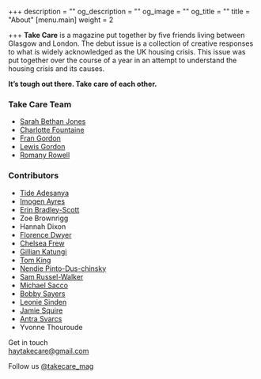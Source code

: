 +++
description = ""
og_description = ""
og_image = ""
og_title = ""
title = "About"
[menu.main]
weight = 2

+++
**Take Care** is a magazine put together by five friends living between Glasgow and London. The debut issue is a collection of creative responses to what is widely acknowledged as the UK housing crisis. This issue was put together over the course of a year in an attempt to understand the housing crisis and its causes.

**It’s tough out there. Take care of each other.**

### Take Care Team

* [Sarah Bethan Jones](https://www.instagram.com/sbj_____/)
* <a href="http://www.charlottefountaine.com/" target="_blank">Charlotte Fountaine</a>
* [Fran Gordon](http://www.francesgordondesign.com/)
* [Lewis Gordon](https://twitter.com/lewis_gordon?lang=en)
* [Romany Rowell](http://www.romanyrowell.com/)

### Contributors

* [Tide	Adesanya](https://www.instagram.com/teadayblogs/)
* [Imogen Ayres](http://www.mobeltype.com/)
* [Erin Bradley-Scott](https://www.instagram.com/ebscottsigns/?hl=en)
* Zoe	Brownrigg
* Hannah Dixon
* [Florence Dwyer](https://www.florencedwyer.com/)
* [Chelsea Frew](http://www.chelseafrew.com/)
* [Gillian Katungi](https://www.linkedin.com/in/gkatungi/?originalSubdomain=uk)
* [Tom King](https://www.behance.net/tomkingdesign)
* [Nendie Pinto-Dus-chinsky](http://www.nendiepintoduschinsky.com/home)
* [Sam Russel-Walker](http://www.samrussellwalker.com/)
* [Michael Sacco](https://www.instagram.com/michaeldantesacco/)
* [Bobby Sayers](http://www.bobbysayers.com/)
* [Leonie Sinden](http://www.leoniesinden.com/)
* [Jamie Squire](https://jamiesquire.co.uk/)
* [Antra Svarcs](http://www.antra-svarcs.com/)
* Yvonne Thouroude

Get in touch  
[haytakecare@gmail.com](mailto:haytakecare@gmail.com)

Follow us [@takecare_mag](https://instagram.com/takecare_mag)
